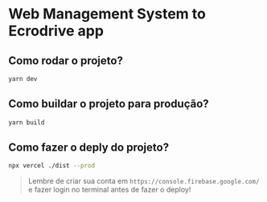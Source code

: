 # Web Management System to Ecrodrive app

## Como rodar o projeto?

```sh
yarn dev
```

## Como buildar o projeto para produção?

```sh
yarn build
```

## Como fazer o deply do projeto?

```sh
npx vercel ./dist --prod
```

> Lembre de criar sua conta em `https://console.firebase.google.com/` e fazer login no terminal antes de fazer o deploy!